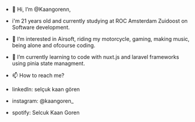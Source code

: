 - 👋 Hi, I’m @Kaangorenn,
- i'm 21 years old and currently studying at ROC Amsterdam Zuidoost on Software development.
  

- 👀 I’m interested in Airsoft, riding my motorcycle, gaming, making music, being alone and ofcourse coding.

  
- 🌱 I’m currently learning to code with nuxt.js and laravel frameworks using pinia state managment.

  
- 📫 How to reach me?
- linkedIn: selçuk kaan gören
- instagram: @kaangoren_
- spotify: Selcuk Kaan Goren
